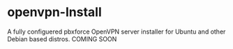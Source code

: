 # openvpn-Install
A fully configuered pbxforce OpenVPN server installer for Ubuntu and other Debian based distros.  COMING SOON
